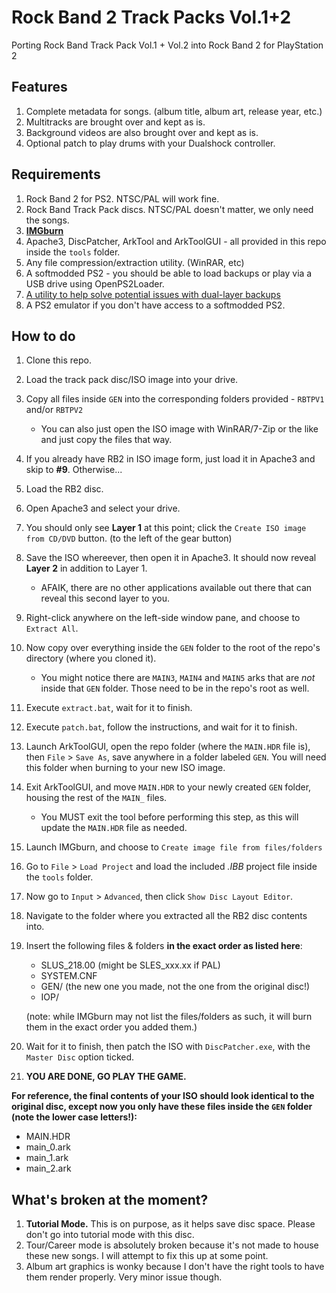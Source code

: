 # Rock Band 2 Track Packs Vol.1+2
Porting Rock Band Track Pack Vol.1 + Vol.2 into Rock Band 2 for PlayStation 2

## Features
  1.  Complete metadata for songs. (album title, album art, release year, etc.)
  2.  Multitracks are brought over and kept as is.
  3.  Background videos are also brought over and kept as is.
  4.  Optional patch to play drums with your Dualshock controller.

## Requirements
  1.  Rock Band 2 for PS2. NTSC/PAL will work fine.
  2.  Rock Band Track Pack discs. NTSC/PAL doesn't matter, we only need the songs.
  3.  [**IMGburn**](https://www.imgburn.com/)
  4.  Apache3, DiscPatcher, ArkTool and ArkToolGUI - all provided in this repo inside the `tools` folder.
  5.  Any file compression/extraction utility. (WinRAR, etc)
  5.  A softmodded PS2 - you should be able to load backups or play via a USB drive using OpenPS2Loader.
  6.  [A utility to help solve potential issues with dual-layer backups](https://www.psx-place.com/resources/toxic-dual-layer-dvd9-image-patcher.705/)
  7.  A PS2 emulator if you don't have access to a softmodded PS2.
  
## How to do
  1.  Clone this repo.
  2.  Load the track pack disc/ISO image into your drive.
  3.  Copy all files inside `GEN` into the corresponding folders provided - `RBTPV1` and/or `RBTPV2`
      - You can also just open the ISO image with WinRAR/7-Zip or the like and just copy the files that way.
  4.  If you already have RB2 in ISO image form, just load it in Apache3 and skip to **#9**. Otherwise...
  5.  Load the RB2 disc.
  6.  Open Apache3 and select your drive.
  7.  You should only see **Layer 1** at this point; click the `Create ISO image from CD/DVD` button. (to the left of the gear button)
  8.  Save the ISO whereever, then open it in Apache3. It should now reveal **Layer 2** in addition to Layer 1.
      - AFAIK, there are no other applications available out there that can reveal this second layer to you. 
  9.  Right-click anywhere on the left-side window pane, and choose to `Extract All`.
  10. Now copy over everything inside the `GEN` folder to the root of the repo's directory (where you cloned it).
      - You might notice there are `MAIN3`, `MAIN4` and `MAIN5` arks that are *not* inside that `GEN` folder. Those need to be in the repo's root as well. 
  11. Execute `extract.bat`, wait for it to finish.
  12. Execute `patch.bat`, follow the instructions, and wait for it to finish.
  13. Launch ArkToolGUI, open the repo folder (where the `MAIN.HDR` file is), then `File` > `Save As`, save anywhere in a folder labeled `GEN`. You will need this folder when burning to your new ISO image.
  14. Exit ArkToolGUI, and move `MAIN.HDR` to your newly created `GEN` folder, housing the rest of the `MAIN_` files.
      - You MUST exit the tool before performing this step, as this will update the `MAIN.HDR` file as needed.
  15. Launch IMGburn, and choose to `Create image file from files/folders`
  16. Go to `File` > `Load Project` and load the included *.IBB* project file inside the `tools` folder.
  17. Now go to `Input` > `Advanced`, then click `Show Disc Layout Editor`.
  18. Navigate to the folder where you extracted all the RB2 disc contents into.
  19. Insert the following files & folders **in the exact order as listed here**:
      - SLUS_218.00 (might be SLES_xxx.xx if PAL)
      - SYSTEM.CNF
      - GEN/ (the new one you made, not the one from the original disc!)
      - IOP/
      
      (note: while IMGburn may not list the files/folders as such, it will burn them in the exact order you added them.)
  20. Wait for it to finish, then patch the ISO with `DiscPatcher.exe`, with the `Master Disc` option ticked.
  21. **YOU ARE DONE, GO PLAY THE GAME.**

**For reference, the final contents of your ISO should look identical to the original disc, except now you only have these files inside the `GEN` folder (note the lower case letters!):**
  - MAIN.HDR
  - main_0.ark
  - main_1.ark
  - main_2.ark

## What's broken at the moment?
  1. **Tutorial Mode.** This is on purpose, as it helps save disc space. Please don't go into tutorial mode with this disc.
  2. Tour/Career mode is absolutely broken because it's not made to house these new songs. I will attempt to fix this up at some point.
  3. Album art graphics is wonky because I don't have the right tools to have them render properly. Very minor issue though.
